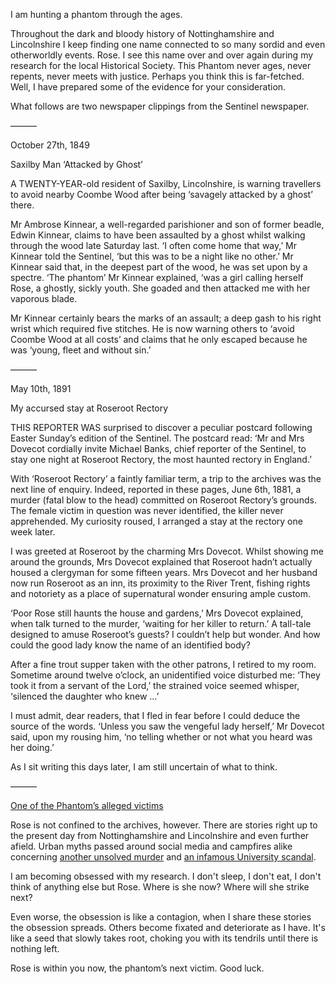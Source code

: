 I am hunting a phantom through the ages. 

Throughout the dark and bloody history of Nottinghamshire and Lincolnshire I keep finding one name connected to so many sordid and even otherworldly events. Rose. I see this name over and over again during my research for the local Historical Society. This Phantom never ages, never repents, never meets with justice. Perhaps you think this is far-fetched. Well, I have prepared some of the evidence for your consideration.

What follows are two newspaper clippings from the Sentinel newspaper.

———

October 27th, 1849

Saxilby Man ‘Attacked by Ghost’

A TWENTY-YEAR-old resident of Saxilby, Lincolnshire, is warning travellers to avoid nearby Coombe Wood after being ‘savagely attacked by a ghost’ there.

Mr Ambrose Kinnear, a well-regarded parishioner and son of former beadle, Edwin Kinnear, claims to have been assaulted by a ghost whilst walking through the wood late Saturday last. ‘I often come home that way,’ Mr Kinnear told the Sentinel, ‘but this was to be a night like no other.’ Mr Kinnear said that, in the deepest part of the wood, he was set upon by a spectre. ‘The phantom’ Mr Kinnear explained, ‘was a girl calling herself Rose, a ghostly, sickly youth. She goaded and then attacked me with her vaporous blade. 

Mr Kinnear certainly bears the marks of an assault; a deep gash to his right wrist which required five stitches. He is now warning others to ‘avoid Coombe Wood at all costs’ and claims that he only escaped because he was ‘young, fleet and without sin.’

——— 

May 10th, 1891

My accursed stay at Roseroot Rectory

THIS REPORTER WAS surprised to discover a peculiar postcard following Easter Sunday’s edition of the Sentinel. The postcard read: ‘Mr and Mrs Dovecot cordially invite Michael Banks, chief reporter of the Sentinel, to stay one night at Roseroot Rectory, the most haunted rectory in England.’

With ‘Roseroot Rectory’ a faintly familiar term, a trip to the archives was the next line of enquiry. Indeed, reported in these pages, June 6th, 1881, a murder (fatal blow to the head) committed on Roseroot Rectory’s grounds. The female victim in question was never identified, the killer never apprehended. My curiosity roused, I arranged a stay at the rectory one week later.

I was greeted at Roseroot by the charming Mrs Dovecot. Whilst showing me around the grounds, Mrs Dovecot explained that Roseroot hadn’t actually housed a clergyman for some fifteen years. Mrs Dovecot and her husband now run Roseroot as an inn, its proximity to the River Trent, fishing rights and notoriety as a place of supernatural wonder ensuring ample custom.

‘Poor Rose still haunts the house and gardens,’ Mrs Dovecot explained, when talk turned to the murder, ‘waiting for her killer to return.’ A tall-tale designed to amuse Roseroot’s guests? I couldn’t help but wonder. And how could the good lady know the name of an identified body?

After a fine trout supper taken with the other patrons, I retired to my room. Sometime around twelve o’clock, an unidentified voice disturbed me: ‘They took it from a servant of the Lord,’ the strained voice seemed whisper, ‘silenced the daughter who knew …’

I must admit, dear readers, that I fled in fear before I could deduce the source of the words. ‘Unless you saw the vengeful lady herself,’ Mr Dovecot said, upon my rousing him, ‘no telling whether or not what you heard was her doing.’

As I sit writing this days later, I am still uncertain of what to think.

———

[One of the Phantom’s alleged victims](https://pbs.twimg.com/media/FLfRWniXEAAlyjj.jpg:large)

Rose is not confined to the archives, however. There are stories right up to the present day from Nottinghamshire and Lincolnshire and even further afield. Urban myths passed around social media and campfires alike concerning [another unsolved murder](https://twitter.com/JackCroxall/status/1479169872701665282?s=20&t=p7sn7GTwjP-jOuu7HUQjYg) and [an infamous University scandal](https://twitter.com/jackcroxall/status/1492894124542169092?s=21&t=YmXlhD97F2gRlyXSX8W5ow).

I am becoming obsessed with my research. I don't sleep, I don't eat, I don't think of anything else but Rose. Where is she now? Where will she strike next?

Even worse, the obsession is like a contagion, when I share these stories the obsession spreads. Others become fixated and deteriorate as I have. It's like a seed that slowly takes root, choking you with its tendrils until there is nothing left.

Rose is within you now, the phantom’s next victim. Good luck.